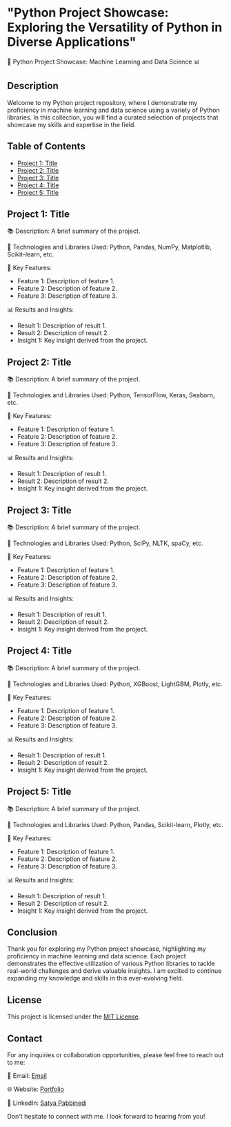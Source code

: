 # "Python Project Showcase: Exploring the Versatility of Python in Diverse Applications"

🐍 Python Project Showcase: Machine Learning and Data Science 📊

## Description

Welcome to my Python project repository, where I demonstrate my proficiency in machine learning and data science using a variety of Python libraries. In this collection, you will find a curated selection of projects that showcase my skills and expertise in the field.

## Table of Contents

- [Project 1: Title](#project-1-title)
- [Project 2: Title](#project-2-title)
- [Project 3: Title](#project-3-title)
- [Project 4: Title](#project-4-title)
- [Project 5: Title](#project-5-title)

## Project 1: Title

📚 Description: A brief summary of the project.

🔧 Technologies and Libraries Used: Python, Pandas, NumPy, Matplotlib, Scikit-learn, etc.

🔑 Key Features:
- Feature 1: Description of feature 1.
- Feature 2: Description of feature 2.
- Feature 3: Description of feature 3.

📊 Results and Insights:
- Result 1: Description of result 1.
- Result 2: Description of result 2.
- Insight 1: Key insight derived from the project.

## Project 2: Title

📚 Description: A brief summary of the project.

🔧 Technologies and Libraries Used: Python, TensorFlow, Keras, Seaborn, etc.

🔑 Key Features:
- Feature 1: Description of feature 1.
- Feature 2: Description of feature 2.
- Feature 3: Description of feature 3.

📊 Results and Insights:
- Result 1: Description of result 1.
- Result 2: Description of result 2.
- Insight 1: Key insight derived from the project.

## Project 3: Title

📚 Description: A brief summary of the project.

🔧 Technologies and Libraries Used: Python, SciPy, NLTK, spaCy, etc.

🔑 Key Features:
- Feature 1: Description of feature 1.
- Feature 2: Description of feature 2.
- Feature 3: Description of feature 3.

📊 Results and Insights:
- Result 1: Description of result 1.
- Result 2: Description of result 2.
- Insight 1: Key insight derived from the project.

## Project 4: Title

📚 Description: A brief summary of the project.

🔧 Technologies and Libraries Used: Python, XGBoost, LightGBM, Plotly, etc.

🔑 Key Features:
- Feature 1: Description of feature 1.
- Feature 2: Description of feature 2.
- Feature 3: Description of feature 3.

📊 Results and Insights:
- Result 1: Description of result 1.
- Result 2: Description of result 2.
- Insight 1: Key insight derived from the project.

## Project 5: Title

📚 Description: A brief summary of the project.

🔧 Technologies and Libraries Used: Python, Pandas, Scikit-learn, Plotly, etc.

🔑 Key Features:
- Feature 1: Description of feature 1.
- Feature 2: Description of feature 2.
- Feature 3: Description of feature 3.

📊 Results and Insights:
- Result 1: Description of result 1.
- Result 2: Description of result 2.
- Insight 1: Key insight derived from the project.

## Conclusion

Thank you for exploring my Python project showcase, highlighting my proficiency in machine learning and data science. Each project demonstrates the effective utilization of various Python libraries to tackle real-world challenges and derive valuable insights. I am excited to continue expanding my knowledge and skills in this ever-evolving field.

## License

This project is licensed under the [MIT License](LICENSE).

## Contact

For any inquiries or collaboration opportunities, please feel free to reach out to me:

📧 Email: [Email](mailto:saikumarpabbinedi@gmail.com)

🌐 Website: [Portfolio](http://www.yourwebsite.com)

📱 LinkedIn: [Satya Pabbinedi](https://www.linkedin.com/in/satyapabbinedi123/)

Don't hesitate to connect with me. I look forward to hearing from you!
